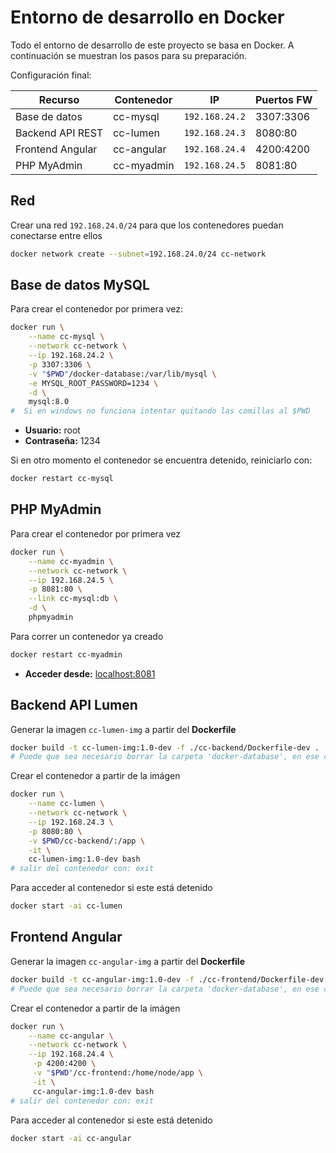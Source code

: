 # Entorno de desarrollo en Docker

Todo el entorno de desarrollo de este proyecto se basa en Docker. A continuación se muestran los pasos para su preparación.

Configuración final:

| Recurso          | Contenedor | IP             | Puertos FW |
|------------------|------------|----------------|------------|
| Base de datos    | cc-mysql   | `192.168.24.2` | 3307:3306  |
| Backend API REST | cc-lumen   | `192.168.24.3` | 8080:80    |
| Frontend Angular | cc-angular | `192.168.24.4` | 4200:4200  |
| PHP MyAdmin      | cc-myadmin | `192.168.24.5` | 8081:80    |

## Red

Crear una red `192.168.24.0/24` para que los contenedores puedan conectarse entre ellos

```bash
docker network create --subnet=192.168.24.0/24 cc-network
```

## Base de datos MySQL

Para crear el contenedor por primera vez:

```bash
docker run \
    --name cc-mysql \
    --network cc-network \
    --ip 192.168.24.2 \
    -p 3307:3306 \
    -v "$PWD"/docker-database:/var/lib/mysql \
    -e MYSQL_ROOT_PASSWORD=1234 \
    -d \
    mysql:8.0
#  Si en windows no funciona intentar quitando las comillas al $PWD
```

- **Usuario:** root
- **Contraseña:** 1234

Si en otro momento el contenedor se encuentra detenido, reiniciarlo con:

```bash
docker restart cc-mysql
```

## PHP MyAdmin

Para crear el contenedor por primera vez

```bash
docker run \
    --name cc-myadmin \
    --network cc-network \
    --ip 192.168.24.5 \
    -p 8081:80 \
    --link cc-mysql:db \
    -d \
    phpmyadmin
```

Para correr un contenedor ya creado

```bash
docker restart cc-myadmin
```

- **Acceder desde:** <localhost:8081>

## Backend API Lumen

Generar la imagen `cc-lumen-img` a partir del **Dockerfile**

```bash
docker build -t cc-lumen-img:1.0-dev -f ./cc-backend/Dockerfile-dev .
# Puede que sea necesario borrar la carpeta 'docker-database', en ese caso, recordar reiniciar el contenedor de la base de datos (regenerará la carpeta)
```

Crear el contenedor a partir de la imágen

```bash
docker run \
    --name cc-lumen \
    --network cc-network \
    --ip 192.168.24.3 \
    -p 8080:80 \
    -v $PWD/cc-backend/:/app \
    -it \
    cc-lumen-img:1.0-dev bash
# salir del contenedor con: exit
```

Para acceder al contenedor si este está detenido

```bash
docker start -ai cc-lumen
```

## Frontend Angular

Generar la imagen `cc-angular-img` a partir del **Dockerfile**

```bash
docker build -t cc-angular-img:1.0-dev -f ./cc-frontend/Dockerfile-dev .
# Puede que sea necesario borrar la carpeta 'docker-database', en ese caso, recordar reiniciar el contenedor de la base de datos (regenerará la carpeta)
```

Crear el contenedor a partir de la imágen

```bash
docker run \
    --name cc-angular \
    --network cc-network \
    --ip 192.168.24.4 \
     -p 4200:4200 \
     -v "$PWD"/cc-frontend:/home/node/app \
     -it \
     cc-angular-img:1.0-dev bash
# salir del contenedor con: exit
```

Para acceder al contenedor si este está detenido

```bash
docker start -ai cc-angular
```
